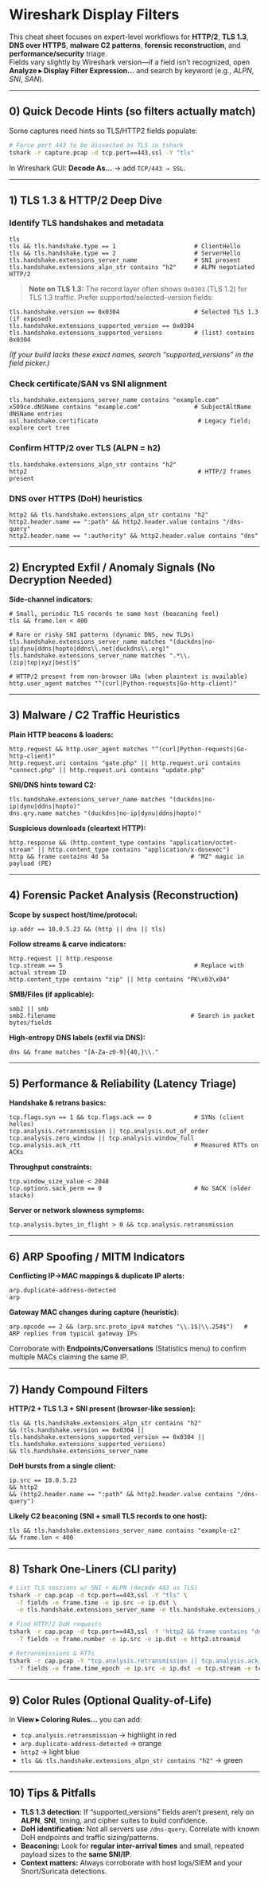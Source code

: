 # Wireshark Display Filters 

This cheat sheet focuses on expert-level workflows for **HTTP/2**, **TLS 1.3**, **DNS over HTTPS**, **malware C2 patterns**, **forensic reconstruction**, and **performance/security** triage.  
Fields vary slightly by Wireshark version—if a field isn’t recognized, open **Analyze ▸ Display Filter Expression…** and search by keyword (e.g., *ALPN*, *SNI*, *SAN*).

---

## 0) Quick Decode Hints (so filters actually match)
Some captures need hints so TLS/HTTP2 fields populate:

```bash
# Force port 443 to be dissected as TLS in tshark
tshark -r capture.pcap -d tcp.port==443,ssl -Y "tls"
````

In Wireshark GUI: **Decode As…** → add `TCP/443 → SSL`.

---

## 1) TLS 1.3 & HTTP/2 Deep Dive

### Identify TLS handshakes and metadata

```wireshark
tls
tls && tls.handshake.type == 1                      # ClientHello
tls && tls.handshake.type == 2                      # ServerHello
tls.handshake.extensions_server_name                # SNI present
tls.handshake.extensions_alpn_str contains "h2"     # ALPN negotiated HTTP/2
```

> **Note on TLS 1.3:** The record layer often shows `0x0303` (TLS 1.2) for TLS 1.3 traffic. Prefer supported/selected-version fields:

```wireshark
tls.handshake.version == 0x0304                     # Selected TLS 1.3 (if exposed)
tls.handshake.extensions_supported_version == 0x0304
tls.handshake.extensions_supported_versions         # (list) contains 0x0304
```

*(If your build lacks these exact names, search “supported\_versions” in the field picker.)*

### Check certificate/SAN vs SNI alignment

```wireshark
tls.handshake.extensions_server_name contains "example.com"
x509ce.dNSName contains "example.com"               # SubjectAltName dNSName entries
ssl.handshake.certificate                            # Legacy field; explore cert tree
```

### Confirm HTTP/2 over TLS (ALPN = h2)

```wireshark
tls.handshake.extensions_alpn_str contains "h2"
http2                                                # HTTP/2 frames present
```

### DNS over HTTPS (DoH) heuristics

```wireshark
http2 && tls.handshake.extensions_alpn_str contains "h2"
http2.header.name == ":path" && http2.header.value contains "/dns-query"
http2.header.name == ":authority" && http2.header.value contains "dns"
```

---

## 2) Encrypted Exfil / Anomaly Signals (No Decryption Needed)

**Side-channel indicators:**

```wireshark
# Small, periodic TLS records to same host (beaconing feel)
tls && frame.len < 400

# Rare or risky SNI patterns (dynamic DNS, new TLDs)
tls.handshake.extensions_server_name matches "(duckdns|no-ip|dynu|ddns|hopto|ddns\\.net|duckdns\\.org)"
tls.handshake.extensions_server_name matches ".*\\.(zip|top|xyz|best)$"

# HTTP/2 present from non-browser UAs (when plaintext is available)
http.user_agent matches "^(curl|Python-requests|Go-http-client)"
```

---

## 3) Malware / C2 Traffic Heuristics

**Plain HTTP beacons & loaders:**

```wireshark
http.request && http.user_agent matches "^(curl|Python-requests|Go-http-client)"
http.request.uri contains "gate.php" || http.request.uri contains "connect.php" || http.request.uri contains "update.php"
```

**SNI/DNS hints toward C2:**

```wireshark
tls.handshake.extensions_server_name matches "(duckdns|no-ip|dynu|ddns|hopto)"
dns.qry.name matches "(duckdns|no-ip|dynu|ddns|hopto)"
```

**Suspicious downloads (cleartext HTTP):**

```wireshark
http.response && (http.content_type contains "application/octet-stream" || http.content_type contains "application/x-dosexec")
http && frame contains 4d 5a                       # "MZ" magic in payload (PE)
```

---

## 4) Forensic Packet Analysis (Reconstruction)

**Scope by suspect host/time/protocol:**

```wireshark
ip.addr == 10.0.5.23 && (http || dns || tls)
```

**Follow streams & carve indicators:**

```wireshark
http.request || http.response
tcp.stream == 5                                     # Replace with actual stream ID
http.content_type contains "zip" || http contains "PK\x03\x04"
```

**SMB/Files (if applicable):**

```wireshark
smb2 || smb
smb2.filename                                      # Search in packet bytes/fields
```

**High-entropy DNS labels (exfil via DNS):**

```wireshark
dns && frame matches "[A-Za-z0-9]{40,}\\."
```

---

## 5) Performance & Reliability (Latency Triage)

**Handshake & retrans basics:**

```wireshark
tcp.flags.syn == 1 && tcp.flags.ack == 0            # SYNs (client hellos)
tcp.analysis.retransmission || tcp.analysis.out_of_order
tcp.analysis.zero_window || tcp.analysis.window_full
tcp.analysis.ack_rtt                                # Measured RTTs on ACKs
```

**Throughput constraints:**

```wireshark
tcp.window_size_value < 2048
tcp.options.sack_perm == 0                          # No SACK (older stacks)
```

**Server or network slowness symptoms:**

```wireshark
tcp.analysis.bytes_in_flight > 0 && tcp.analysis.retransmission
```

---

## 6) ARP Spoofing / MITM Indicators

**Conflicting IP→MAC mappings & duplicate IP alerts:**

```wireshark
arp.duplicate-address-detected
arp
```

**Gateway MAC changes during capture (heuristic):**

```wireshark
arp.opcode == 2 && (arp.src.proto_ipv4 matches "\\.1$|\\.254$")   # ARP replies from typical gateway IPs
```

Corroborate with **Endpoints/Conversations** (Statistics menu) to confirm multiple MACs claiming the same IP.

---

## 7) Handy Compound Filters

**HTTP/2 + TLS 1.3 + SNI present (browser-like session):**

```wireshark
tls && tls.handshake.extensions_alpn_str contains "h2"
&& (tls.handshake.version == 0x0304 || tls.handshake.extensions_supported_version == 0x0304 || tls.handshake.extensions_supported_versions)
&& tls.handshake.extensions_server_name
```

**DoH bursts from a single client:**

```wireshark
ip.src == 10.0.5.23
&& http2
&& (http2.header.name == ":path" && http2.header.value contains "/dns-query")
```

**Likely C2 beaconing (SNI + small TLS records to one host):**

```wireshark
tls && tls.handshake.extensions_server_name contains "example-c2"
&& frame.len < 400
```

---

## 8) Tshark One-Liners (CLI parity)

```bash
# List TLS sessions w/ SNI + ALPN (decode 443 as TLS)
tshark -r cap.pcap -d tcp.port==443,ssl -Y "tls" \
  -T fields -e frame.time -e ip.src -e ip.dst \
  -e tls.handshake.extensions_server_name -e tls.handshake.extensions_alpn_str

# Find HTTP/2 DoH requests
tshark -r cap.pcap -d tcp.port==443,ssl -Y 'http2 && frame contains "dns-query"' \
  -T fields -e frame.number -e ip.src -e ip.dst -e http2.streamid

# Retransmissions & RTTs
tshark -r cap.pcap -Y "tcp.analysis.retransmission || tcp.analysis.ack_rtt" \
  -T fields -e frame.time_epoch -e ip.src -e ip.dst -e tcp.stream -e tcp.analysis.ack_rtt
```

---

## 9) Color Rules (Optional Quality-of-Life)

In **View ▸ Coloring Rules…** you can add:

* `tcp.analysis.retransmission` → highlight in red
* `arp.duplicate-address-detected` → orange
* `http2` → light blue
* `tls && tls.handshake.extensions_alpn_str contains "h2"` → green

---

## 10) Tips & Pitfalls

* **TLS 1.3 detection:** If “supported\_versions” fields aren’t present, rely on **ALPN**, **SNI**, timing, and cipher suites to build confidence.
* **DoH identification:** Not all servers use `/dns-query`. Correlate with known DoH endpoints and traffic sizing/patterns.
* **Beaconing:** Look for **regular inter-arrival times** and small, repeated payload sizes to the **same SNI/IP**.
* **Context matters:** Always corroborate with host logs/SIEM and your Snort/Suricata detections.
